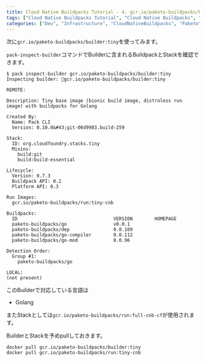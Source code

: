 ```yaml
---
title: Cloud Native Buildpacks Tutorial - 4. gcr.io/paketo-buildpacks/builder:tiny Builderを使用する
tags: ["Cloud Native Buildpacks Tutorial", "Cloud Native Buildpacks", "Paketo"]
categories: ["Dev", "Infrastructure", "CloudNativeBuildpacks", "Paketo"]
---
```


次に`gcr.io/paketo-buildpacks/builder:tiny`を使ってみます。

`pack-inspect-builder`コマンドでBuilderに含まれるBuildpackとStackを確認できます。

```
$ pack inspect-builder gcr.io/paketo-buildpacks/builder:tiny
Inspecting builder: gcr.io/paketo-buildpacks/builder:tiny

REMOTE:

Description: Tiny base image (bionic build image, distroless run image) with buildpacks for Golang

Created By:
  Name: Pack CLI
  Version: 0.10.0&#43;git-06d9983.build-259

Stack:
  ID: org.cloudfoundry.stacks.tiny
  Mixins:
    build:git
    build:build-essential

Lifecycle:
  Version: 0.7.3
  Buildpack API: 0.2
  Platform API: 0.3

Run Images:
  gcr.io/paketo-buildpacks/run:tiny-cnb

Buildpacks:
  ID                                   VERSION        HOMEPAGE
  paketo-buildpacks/go                 v0.0.1         
  paketo-buildpacks/dep                0.0.109        
  paketo-buildpacks/go-compiler        0.0.112        
  paketo-buildpacks/go-mod             0.0.96         

Detection Order:
  Group #1:
    paketo-buildpacks/go    

LOCAL:
(not present)
```

このBuilderで対応している言語は

* Golang

またStackとしては`gcr.io/paketo-buildpacks/run:full-cnb-cf`が使用されます。

BuilderとStackを予めpullしておきます。

```
docker pull gcr.io/paketo-buildpacks/builder:tiny
docker pull gcr.io/paketo-buildpacks/run:tiny-cnb
```
